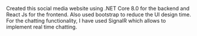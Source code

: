 Created this social media website using .NET Core 8.0 for the backend and React Js for the frontend. Also used bootstrap to reduce the UI design time.
For the chatting functionality, I have used SignalR which allows to implement real time chatting.
